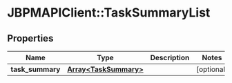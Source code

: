 # JBPMAPIClient::TaskSummaryList

## Properties
Name | Type | Description | Notes
------------ | ------------- | ------------- | -------------
**task_summary** | [**Array&lt;TaskSummary&gt;**](TaskSummary.md) |  | [optional] 


